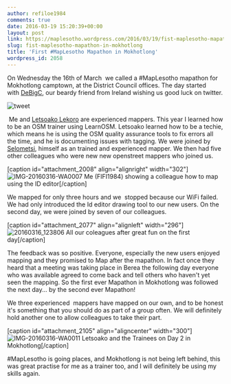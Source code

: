 ```yaml
---
author: refiloe1984
comments: true
date: 2016-03-19 15:20:39+00:00
layout: post
link: https://maplesotho.wordpress.com/2016/03/19/fist-maplesotho-mapathon-in-mokhotlong/
slug: fist-maplesotho-mapathon-in-mokhotlong
title: 'First #MapLesotho Mapathon in Mokhotlong'
wordpress_id: 2058
---
```





On Wednesday the 16th of March  we called a #MapLesotho mapathon for Mokhotlong camptown, at the District Council offices. The day started with [DeBigC](https://twitter.com/CiaranStaunton), our beardy friend from Ireland wishing us good luck on twitter.







![tweet](https://maplesotho.files.wordpress.com/2016/03/tweet.jpg)







 Me and [Letsoako Lekoro](https://twitter.com/LetsoakoLekoro) are experienced mappers. This year I learned how to be an OSM trainer using LearnOSM. Letsoako learned how to be a techie, which means he is using the OSM quality assurance tools to fix errors all the time, and he is documenting issues with tagging. We were joined by [Selometsi](https://twitter.com/tebohoselomets1), himself as an trained and experienced mapper. We then had five other colleagues who were new new openstreet mappers who joined us.









[caption id="attachment_2008" align="alignright" width="302"]![IMG-20160316-WA0007](https://maplesotho.files.wordpress.com/2016/03/img-20160316-wa0007.jpg) Me (FIFI1984) showing a colleague how to map using the ID editor[/caption]












We mapped for only three hours and we  stopped because our WiFi failed. We had only introduced the Id editor drawing tool to our new users. On the second day, we were joined by seven of our colleagues.









[caption id="attachment_2077" align="alignleft" width="296"]![20160316_123806](https://maplesotho.files.wordpress.com/2016/03/20160316_123806.jpg) All our coleagues after great fun on the first day[/caption]
















































The feedback was so positive. Everyone, especially the new users enjoyed mapping and they promised to Map after the mapathon. In fact once they heard that a meeting was taking place in Berea the following day everyone who was available agreed to come back and tell others who haven't yet seen the mapping. So the first ever Mapathon in Mokhotlong was followed the next day... by the second ever Mapathon!













We three experienced  mappers have mapped on our own, and to be honest it's something that you should do as part of a group often. We will definitely hold another one to allow colleagues to take their part.












[caption id="attachment_2105" align="aligncenter" width="300"]![IMG-20160316-WA0011](https://maplesotho.files.wordpress.com/2016/03/img-20160316-wa0011.jpg) Letsoako and the Trainees on Day 2 in Mokhotlong[/caption]









#MapLesotho is going places, and Mokhotlong is not being left behind, this was great practise for me as a trainer too, and I will definitely be using my skills again.












